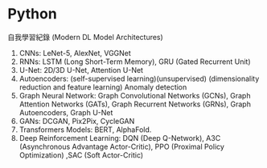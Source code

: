 # Python
自我學習紀錄 (Modern DL Model Architectures)
1. CNNs: LeNet-5, AlexNet, VGGNet
2. RNNs: LSTM (Long Short-Term Memory), GRU (Gated Recurrent Unit)
3. U-Net: 2D/3D U-Net, Attention U-Net
4. Autoencoders: (self-supervised learning)(unsupervised) (dimensionality reduction and feature learning) Anomaly detection
5. Graph Neural Network: Graph Convolutional Networks (GCNs), Graph Attention Networks (GATs), Graph Recurrent Networks (GRNs), Graph Autoencoders, Graph U-Net
6. GANs: DCGAN, Pix2Pix, CycleGAN
7. Transformers Models: BERT, AlphaFold.
8. Deep Reinforcement Learning: DQN (Deep Q-Network), A3C (Asynchronous Advantage Actor-Critic), PPO (Proximal Policy Optimization) ,SAC (Soft Actor-Critic)
